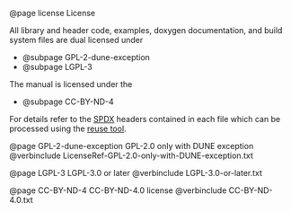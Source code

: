 @page license License
<!--
SPDX-FileCopyrightInfo: Copyright © DUNE Project contributors, see file AUTHORS.md
SPDX-License-Identifier: LicenseRef-GPL-2.0-only-with-DUNE-exception or LGPL-3.0-or-later
-->

All library and header code, examples, doxygen documentation, and
build system files are dual licensed under

* @subpage GPL-2-dune-exception
* @subpage LGPL-3

The manual is licensed under the

* @subpage CC-BY-ND-4

For details refer to the [SPDX][] headers contained in each file
which can be processed using the [reuse tool][reuse].

[SPDX]: https://spdx.dev
[reuse]: https://reuse.software
[doxygen]: https://www.doxygen.nl


@page GPL-2-dune-exception GPL-2.0 only with DUNE exception
@verbinclude LicenseRef-GPL-2.0-only-with-DUNE-exception.txt

@page LGPL-3 LGPL-3.0 or later
@verbinclude LGPL-3.0-or-later.txt

@page CC-BY-ND-4 CC-BY-ND-4.0 license
@verbinclude CC-BY-ND-4.0.txt
